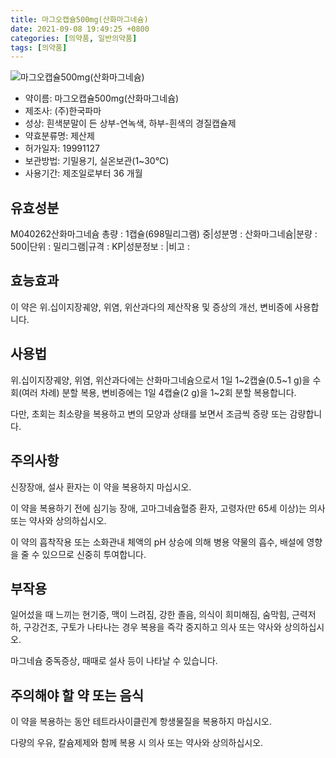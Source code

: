 ```yaml
---
title: 마그오캡슐500mg(산화마그네슘)
date: 2021-09-08 19:49:25 +0800
categories: [의약품, 일반의약품]
tags: [의약품]
---
```

![마그오캡슐500mg(산화마그네슘)](https://nedrug.mfds.go.kr/pbp/cmn/itemImageDownload/1Mxwka5v3o7)

- 약이름: 마그오캡슐500mg(산화마그네슘)
- 제조사: (주)한국파마
- 성상: 흰색분말이 든 상부-연녹색, 하부-흰색의 경질캡슐제
- 약효분류명: 제산제
- 허가일자: 19991127
- 보관방법: 기밀용기, 실온보관(1~30℃)
- 사용기간: 제조일로부터 36 개월
## 유효성분
M040262산화마그네슘
총량 : 1캡슐(698밀리그램) 중|성분명 : 산화마그네슘|분량 : 500|단위 : 밀리그램|규격 : KP|성분정보 : |비고 :
## 효능효과
이 약은 위.십이지장궤양, 위염, 위산과다의 제산작용 및 증상의 개선, 변비증에 사용합니다.

## 사용법
위.십이지장궤양, 위염, 위산과다에는 산화마그네슘으로서 1일 1~2캡슐(0.5~1 g)을 수회(여러 차례) 분할 복용, 변비증에는 1일 4캡슐(2 g)을 1~2회 분할 복용합니다.

다만, 초회는 최소량을 복용하고 변의 모양과 상태를 보면서 조금씩 증량 또는 감량합니다.

## 주의사항
신장장애, 설사 환자는 이 약을 복용하지 마십시오.

이 약을 복용하기 전에 심기능 장애, 고마그네슘혈증 환자, 고령자(만 65세 이상)는 의사 또는 약사와 상의하십시오.

이 약의 흡착작용 또는 소화관내 체액의 pH 상승에 의해 병용 약물의 흡수, 배설에 영향을 줄 수 있으므로 신중히 투여합니다.

## 부작용
일어섰을 때 느끼는 현기증, 맥이 느려짐, 강한 졸음, 의식이 희미해짐, 숨막힘, 근력저하, 구강건조, 구토가 나타나는 경우 복용을 즉각 중지하고 의사 또는 약사와 상의하십시오.

마그네슘 중독증상, 때때로 설사 등이 나타날 수 있습니다.

## 주의해야 할 약 또는 음식
이 약을 복용하는 동안 테트라사이클린계 항생물질을 복용하지 마십시오.

다량의 우유, 칼슘제제와 함께 복용 시 의사 또는 약사와 상의하십시오.

